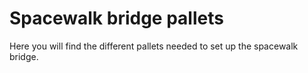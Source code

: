 # Spacewalk bridge pallets

Here you will find the different pallets needed to set up the spacewalk bridge.
